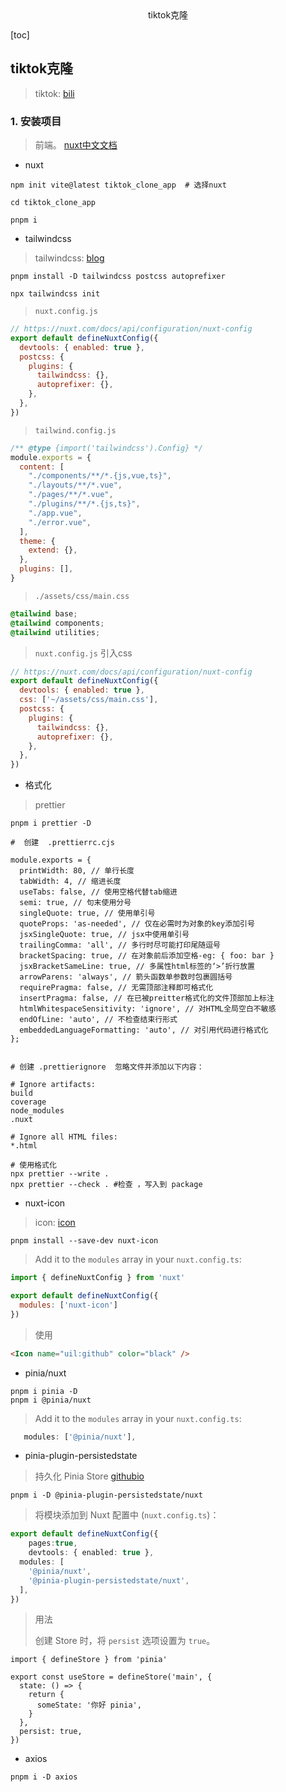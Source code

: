<center>tiktok克隆</center>





[toc]







## tiktok克隆

> tiktok: [bili](https://www.bilibili.com/video/BV14M411575a)







### 1. 安装项目

> 前端。 [nuxt中文文档](https://nuxt.com.cn/)



* nuxt

```shell
npm init vite@latest tiktok_clone_app  # 选择nuxt

cd tiktok_clone_app

pnpm i 
```

* tailwindcss

> tailwindcss: [blog](https://www.tailwindcss.cn/docs/guides/nuxtjs)

```shell
pnpm install -D tailwindcss postcss autoprefixer

npx tailwindcss init
```

> `nuxt.config.js`

```js
// https://nuxt.com/docs/api/configuration/nuxt-config
export default defineNuxtConfig({
  devtools: { enabled: true },
  postcss: {
    plugins: {
      tailwindcss: {},
      autoprefixer: {},
    },
  },
})
```

> `tailwind.config.js`

```js
/** @type {import('tailwindcss').Config} */
module.exports = {
  content: [
    "./components/**/*.{js,vue,ts}",
    "./layouts/**/*.vue",
    "./pages/**/*.vue",
    "./plugins/**/*.{js,ts}",
    "./app.vue",
    "./error.vue",
  ],
  theme: {
    extend: {},
  },
  plugins: [],
}
```

>  `./assets/css/main.css`  

```css
@tailwind base;
@tailwind components;
@tailwind utilities;
```

> `nuxt.config.js` 引入css

```js
// https://nuxt.com/docs/api/configuration/nuxt-config
export default defineNuxtConfig({
  devtools: { enabled: true },
  css: ['~/assets/css/main.css'],
  postcss: {
    plugins: {
      tailwindcss: {},
      autoprefixer: {},
    },
  },
})
```



* 格式化

> prettier

```shell
pnpm i prettier -D

#  创建  .prettierrc.cjs 

module.exports = {
  printWidth: 80, // 单行长度
  tabWidth: 4, // 缩进长度
  useTabs: false, // 使用空格代替tab缩进
  semi: true, // 句末使用分号
  singleQuote: true, // 使用单引号
  quoteProps: 'as-needed', // 仅在必需时为对象的key添加引号
  jsxSingleQuote: true, // jsx中使用单引号
  trailingComma: 'all', // 多行时尽可能打印尾随逗号
  bracketSpacing: true, // 在对象前后添加空格-eg: { foo: bar }
  jsxBracketSameLine: true, // 多属性html标签的‘>’折行放置
  arrowParens: 'always', // 箭头函数单参数时包裹圆括号
  requirePragma: false, // 无需顶部注释即可格式化
  insertPragma: false, // 在已被preitter格式化的文件顶部加上标注
  htmlWhitespaceSensitivity: 'ignore', // 对HTML全局空白不敏感
  endOfLine: 'auto', // 不检查结束行形式
  embeddedLanguageFormatting: 'auto', // 对引用代码进行格式化
};


# 创建 .prettierignore  忽略文件并添加以下内容：

# Ignore artifacts:
build
coverage
node_modules
.nuxt

# Ignore all HTML files:
*.html

# 使用格式化
npx prettier --write .
npx prettier --check . #检查 ，写入到 package 
```



* nuxt-icon

> icon: [icon](https://nuxt.com/modules/icon)

```shell
pnpm install --save-dev nuxt-icon
```

> Add it to the `modules` array in your `nuxt.config.ts`:

```js
import { defineNuxtConfig } from 'nuxt'

export default defineNuxtConfig({
  modules: ['nuxt-icon']
})
```

> 使用

```html
<Icon name="uil:github" color="black" />
```



* pinia/nuxt

```shell
pnpm i pinia -D
pnpm i @pinia/nuxt
```

> Add it to the `modules` array in your `nuxt.config.ts`:

```ts
   modules: ['@pinia/nuxt'],
```



* pinia-plugin-persistedstate

> 持久化 Pinia Store  [githubio](https://prazdevs.github.io/pinia-plugin-persistedstate/zh/frameworks/nuxt-3.html)

```shell
pnpm i -D @pinia-plugin-persistedstate/nuxt
```

> 将模块添加到 Nuxt 配置中 (`nuxt.config.ts`)：

```ts
export default defineNuxtConfig({
    pages:true,
    devtools: { enabled: true },
  modules: [
    '@pinia/nuxt',
    '@pinia-plugin-persistedstate/nuxt',
  ],
})
```

> 用法
>
> 创建 Store 时，将 `persist` 选项设置为 `true`。

```shell
import { defineStore } from 'pinia'

export const useStore = defineStore('main', {
  state: () => {
    return {
      someState: '你好 pinia',
    }
  },
  persist: true,
})
```



* axios

```shell
pnpm i -D axios
```











